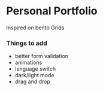 # Personal Portfolio
 Inspired on bento Grids

 ### Things to add

 - better form validation
 - animations
 - lenguage switch
 - dark/light mode
 - drag and drop